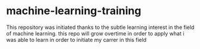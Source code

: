 # machine-learning-training

This repository was initiated thanks to the subtle learning interest in the field of machine learning. this repo will grow overtime in order to apply what i was able to learn in order to initiate my carrer in this field
